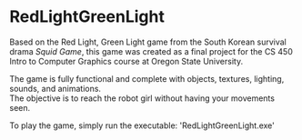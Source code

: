 # RedLightGreenLight
Based on the Red Light, Green Light game from the South Korean survival drama *Squid Game*,
this game was created as a final project for the CS 450 Intro to Computer Graphics course at Oregon State University.

The game is fully functional and complete with objects, textures, lighting, sounds, and animations.   
The objective is to reach the robot girl without having your movements seen.

To play the game, simply run the executable: 'RedLightGreenLight.exe'

